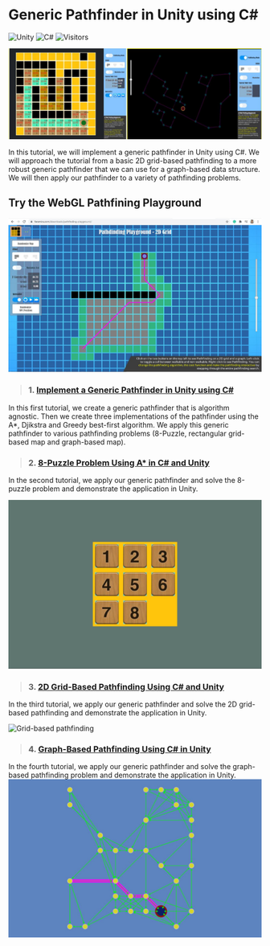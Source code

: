 # Generic Pathfinder in Unity using C#

![Unity](https://img.shields.io/badge/Unity-2020.3.5f1-green) ![C#](https://img.shields.io/badge/%20-C%23-blue) ![Visitors](https://visitor-badge.glitch.me/badge?page_id=tutorial-pathfinding.visitor-badge)  

![Generic Pathfinder in Unity using C#](https://github.com/shamim-akhtar/tutorial-pathfinding/blob/main/Pictures/screenshot2_PathFinding.jpg)


In this tutorial, we will implement a generic pathfinder in Unity using C#. We will approach the tutorial from a basic 2D grid-based pathfinding to a more robust generic pathfinder that we can use for a graph-based data structure. We will then apply our pathfinder to a variety of pathfinding problems.

## Try the WebGL Pathfining Playground
[![Pathfinding Playground](https://github.com/shamim-akhtar/tutorial-pathfinding/blob/part-6-combined-demo/Pictures/Playground.jpg)](https://faramira.com/downloads/pathfinding-playground/)

> ### 1. [Implement a Generic Pathfinder in Unity using C#](https://faramira.com/implement-a-generic-pathfinder-in-unity-using-csharp/)
> 
In this first tutorial, we create a generic pathfinder that is algorithm agnostic. Then we create three implementations of the pathfinder using the A*, Djikstra and Greedy best-first algorithm. We apply this generic pathfinder to various pathfinding problems (8-Puzzle, rectangular grid-based map and graph-based map).

> ### 2. [8-Puzzle Problem Using A* in C# and Unity](https://faramira.com/8-puzzle-problem-using-astar-in-csharp-and-unity/)
>
In the second tutorial, we apply our generic pathfinder and solve the 8-puzzle problem and demonstrate the application in Unity.

![8-Puzzle](https://github.com/shamim-akhtar/tutorial-pathfinding/blob/main/Pictures/8-Puzzle.jpg)

> ### 3. [2D Grid-Based Pathfinding Using C# and Unity](https://faramira.com/2d-grid-based-pathfinding-using-c-and-unity/)

In the third tutorial, we apply our generic pathfinder and solve the 2D grid-based pathfinding and demonstrate the application in Unity.

![Grid-based pathfinding](https://faramira.com/wp-content/uploads/2021/07/Featured-1-930x620.jpg)

> ### 4. [Graph-Based Pathfinding Using C# in Unity](https://faramira.com/graph-based-pathfinding-using-c-in-unity/)

In the fourth tutorial, we apply our generic pathfinder and solve the graph-based pathfinding problem and demonstrate the application in Unity.
![Graph-based pathfinding](https://github.com/shamim-akhtar/tutorial-pathfinding/blob/main/Pictures/Graph/FeaturedImage.jpg)
